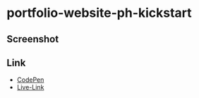  
# portfolio-website-ph-kickstart
  
## Screenshot 
     
##  Link 
  - [CodePen](https://codepen.io/Abir-Khan-the-flexboxer/pen/GgKoOxa)
  - [Live-Link](http://portfolio-website-ph-2-update.surge.sh/)
     
   
      
    
   
 
